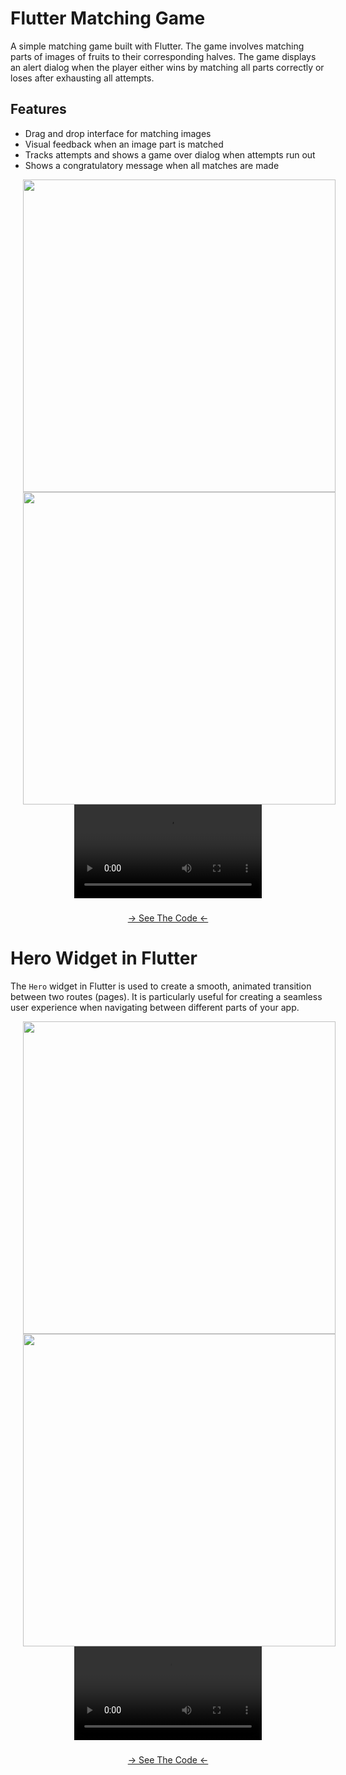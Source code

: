 
# Flutter Matching Game
A simple matching game built with Flutter. The game involves matching parts of images of fruits to their corresponding halves. The game displays an alert dialog when the player either wins by matching all parts correctly or loses after exhausting all attempts.

## Features
* Drag and drop interface for matching images
* Visual feedback when an image part is matched
* Tracks attempts and shows a game over dialog when attempts run out
* Shows a congratulatory message when all matches are made
  
<div align="center">
<img src="https://github.com/Ashupaldeora/animator/assets/143180848/59f40e93-613d-4e0e-886f-72dd8a325ca1" height="500px" hspace=20></img>
<img src="https://github.com/Ashupaldeora/animator/assets/143180848/13d9d0b5-211d-482a-a323-55c9f0b7e707" height="500px" hspace=20></img>
  <video src="https://github.com/Ashupaldeora/animator/assets/143180848/1fd39d10-92c9-47f3-b893-1b65a595c2a1">
</div>
    
###
<div align="center">
<a href="https://github.com/Ashupaldeora/animation_flutter/tree/master/lib/pages/home">-> See The Code <-</a>
</div>
<h1></h1>

# Hero Widget in Flutter

The `Hero` widget in Flutter is used to create a smooth, animated transition between two routes (pages). It is particularly useful for creating a seamless user experience when navigating between different parts of your app.

<div align="center">
<img src="https://github.com/Ashupaldeora/animation_flutter/assets/143180848/ac9b6f9e-f08d-4d70-8556-32f2d92510bd" height="500px" hspace=20></img>
<img src="https://github.com/Ashupaldeora/animation_flutter/assets/143180848/842a70b3-efd7-43db-a5ee-c3502b6f11cb" height="500px" hspace=20></img>
  <video src="https://github.com/Ashupaldeora/animation_flutter/assets/143180848/d6d49a6d-68fc-4037-856d-d164899432d2">
</div>
    
###
<div align="center">
<a href="https://github.com/Ashupaldeora/animation_flutter/tree/master/lib/hero_widget/view">-> See The Code <-</a>
</div>
<h1></h1>







